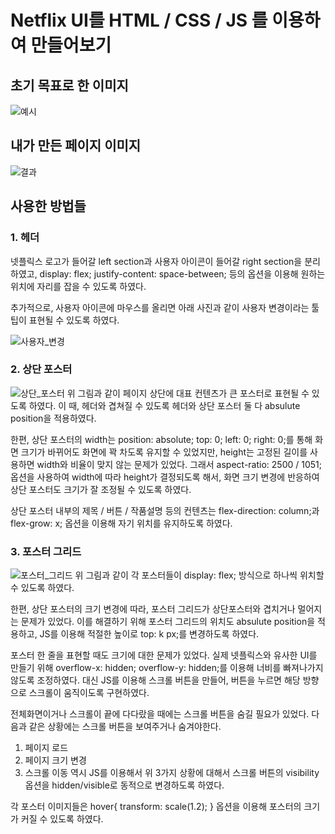 # Netflix UI를 HTML / CSS / JS 를 이용하여 만들어보기

## 초기 목표로 한 이미지
![예시](https://github.com/youngandmini/Netflix_html_css/assets/80088671/99fc599a-5cef-4ee4-b323-af8178fc82d1)

## 내가 만든 페이지 이미지
![결과](https://github.com/youngandmini/Netflix_html_css/assets/80088671/63fea5b0-e3ed-48a9-a712-c5ca3f4cbec0)

## 사용한 방법들
### 1. 헤더
넷플릭스 로고가 들어갈 left section과 사용자 아이콘이 들어갈 right section을 분리하였고, display: flex; justify-content: space-between; 등의 옵션을 이용해 원하는 위치에 자리를 잡을 수 있도록 하였다.

추가적으로, 사용자 아이콘에 마우스를 올리면 아래 사진과 같이 사용자 변경이라는 툴팁이 표현될 수 있도록 하였다.

![사용자_변경](https://github.com/youngandmini/Netflix_html_css/assets/80088671/2fb136b3-5314-4130-a41e-4f62f2ce2014)


### 2. 상단 포스터
![상단_포스터](https://github.com/youngandmini/Netflix_html_css/assets/80088671/234cf6b8-c165-47e4-87ab-87b6a1a3d223)
위 그림과 같이 페이지 상단에 대표 컨텐츠가 큰 포스터로 표현될 수 있도록 하였다. 이 때, 헤더와 겹쳐질 수 있도록 헤더와 상단 포스터 둘 다 absulute position을 적용하였다.

한편, 상단 포스터의 width는 position: absolute; top: 0; left: 0; right: 0;를 통해 화면 크기가 바뀌어도 화면에 꽉 차도록 유지할 수 있었지만, height는 고정된 길이를 사용하면 width와 비율이 맞지 않는 문제가 있었다. 그래서 aspect-ratio: 2500 / 1051; 옵션을 사용하여 width에 따라 height가 결정되도록 해서, 화면 크기 변경에 반응하여 상단 포스터도 크기가 잘 조정될 수 있도록 하였다.

상단 포스터 내부의 제목 / 버튼 / 작품설명 등의 컨텐츠는 flex-direction: column;과 flex-grow: x; 옵션을 이용해 자기 위치를 유지하도록 하였다.


### 3. 포스터 그리드
![포스터_그리드](https://github.com/youngandmini/Netflix_html_css/assets/80088671/3c3383fe-7e6e-4621-9df2-f8bf75c046ad)
위 그림과 같이 각 포스터들이 display: flex; 방식으로 하나씩 위치할 수 있도록 하였다.

한편, 상단 포스터의 크기 변경에 따라, 포스터 그리드가 상단포스터와 겹치거나 멀어지는 문제가 있었다. 이를 해결하기 위해 포스터 그리드의 위치도 absulute position을 적용하고, JS를 이용해 적절한 높이로 top: k px;를 변경하도록 하였다.

포스터 한 줄을 표현할 때도 크기에 대한 문제가 있었다. 실제 넷플릭스와 유사한 UI를 만들기 위해 overflow-x: hidden; overflow-y: hidden;를 이용해 너비를 빠져나가지 않도록 조정하였다. 대신 JS를 이용해 스크롤 버튼을 만들어, 버튼을 누르면 해당 방향으로 스크롤이 움직이도록 구현하였다.

전체화면이거나 스크롤이 끝에 다다랐을 때에는 스크롤 버튼을 숨길 필요가 있었다. 다음과 같은 상황에는 스크롤 버튼을 보여주거나 숨겨야한다.
1. 페이지 로드
2. 페이지 크기 변경
3. 스크롤 이동
역시 JS를 이용해서 위 3가지 상황에 대해서 스크롤 버튼의 visibility 옵션을 hidden/visible로 동적으로 변경하도록 하였다.

각 포스터 이미지들은 hover{ transform: scale(1.2); } 옵션을 이용해 포스터의 크기가 커질 수 있도록 하였다.

